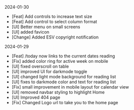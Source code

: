 
2024-01-30

* [Feat] Add controls to increase text size
* [Feat] Add control to select column format
* [UI] Better menu on small screens
* [UI] added favicon
* [Change] Added ESV copyright notification


2024-01-29

* [Feat] /today now links to the current dates reading
* [Fix] added color ring for active week on mobile
* [UI] fixed overscroll on table
* [UI] improved UI for darkmode toggle
* [UI] changed light mode background for reading list
* [UI] fixes to darkmode color and text for reading list
* [Fix] small improvement in mobile layout for calendar view
* [UI] removed navbar styling to highlight Home
* [UI] Improved 404 page
* [Fix] Changed Logo url to take you to the home page

